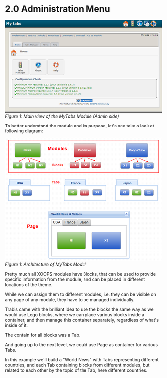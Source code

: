 # 2.0 Administration Menu


![image001.png](../assets/image001.png)  
*Figure 1: Main view of the MyTabs Module (Admin side)*

To better understand the module and its purpose, let's see take a look at following diagram:


![concept.png](../assets/concept.png)  
*Figure 1: Architecture of MyTabs Modul*

Pretty much all XOOPS modules have Blocks, that can be used to provide specific information from the module, and can be placed in different locations of the theme.

While we can assign them to different modules, i.e. they can be visible on any page of any module, they have to be managed individually.

Trabis came with the brilliant idea to use the blocks the same way as we would use Lego blocks, where we can place various blocks inside a container, and then manage this container separately, regardless of what's inside of it.

The contain for all blocks was a Tab. 

And going up to the next level, we could use Page as container for various Tabs. 

In this example we'll build a "World News" with Tabs representing different countries, and each Tab containing blocks from different modules, but related to each other by the topic of the Tab, here different countries.


